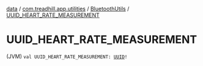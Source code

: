 [data](../../index.md) / [com.treadhill.app.utilities](../index.md) / [BluetoothUtils](index.md) / [UUID_HEART_RATE_MEASUREMENT](./-u-u-i-d_-h-e-a-r-t_-r-a-t-e_-m-e-a-s-u-r-e-m-e-n-t.md)

# UUID_HEART_RATE_MEASUREMENT

(JVM) `val UUID_HEART_RATE_MEASUREMENT: `[`UUID`](https://docs.oracle.com/javase/8/docs/api/java/util/UUID.html)`!`
